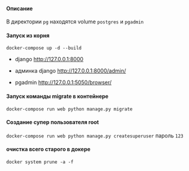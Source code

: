 
#### Описание
В директории `pg` находятся volume `postgres` и `pgadmin`
#### Запуск из корня 

`docker-compose up -d --build`

- django http://127.0.0.1:8000

- админка django http://127.0.0.1:8000/admin/

- pgadmin http://127.0.0.1:5050/browser/

#### Запуск команды migrate в контейнере
`docker-compose run web python manage.py migrate`

#### Создание супер пользователя root 
`docker-compose run web python manage.py createsuperuser`
пароль `123`

#### очистка всего старого в докере
`docker system prune -a -f`